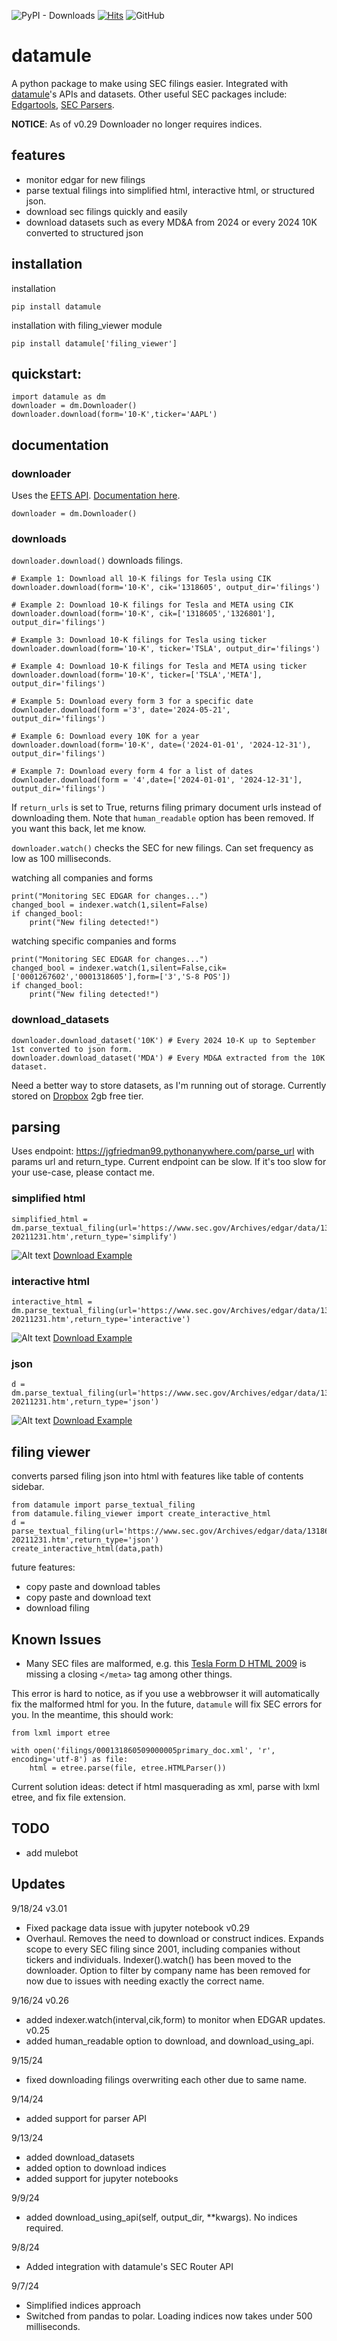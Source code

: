 ![PyPI - Downloads](https://img.shields.io/pypi/dm/datamule)
[![Hits](https://hits.seeyoufarm.com/api/count/incr/badge.svg?url=https%3A%2F%2Fgithub.com%2Fjohn-friedman%2Fdatamule-python&count_bg=%2379C83D&title_bg=%23555555&icon=&icon_color=%23E7E7E7&title=hits&edge_flat=false)](https://hits.seeyoufarm.com)
![GitHub](https://img.shields.io/github/stars/john-friedman/datamule-python)

# datamule
A python package to make using SEC filings easier. Integrated with [datamule](https://datamule.xyz/)'s APIs and datasets. Other useful SEC packages include:
[Edgartools](https://github.com/dgunning/edgartools), [SEC Parsers](https://github.com/john-friedman/SEC-Parsers).

<b>NOTICE</b>: As of v0.29 Downloader no longer requires indices.

## features
* monitor edgar for new filings
* parse textual filings into simplified html, interactive html, or structured json.
* download sec filings quickly and easily
* download datasets such as every MD&A from 2024 or every 2024 10K converted to structured json

## installation

installation
```
pip install datamule
```

installation with filing_viewer module
```
pip install datamule['filing_viewer']
```

## quickstart:
```
import datamule as dm
downloader = dm.Downloader()
downloader.download(form='10-K',ticker='AAPL')
```

## documentation

### downloader
Uses the [EFTS API](https://efts.sec.gov/LATEST/search-index?&ciks=0001080306&forms=10-K&startdt=2001-01-01&enddt=2024-09-17). [Documentation here](https://github.com/john-friedman/datamule-python/blob/main/endpoints/efts.md).

```
downloader = dm.Downloader()
```

### downloads 

`downloader.download()` downloads filings.

```
# Example 1: Download all 10-K filings for Tesla using CIK
downloader.download(form='10-K', cik='1318605', output_dir='filings')

# Example 2: Download 10-K filings for Tesla and META using CIK
downloader.download(form='10-K', cik=['1318605','1326801'], output_dir='filings')

# Example 3: Download 10-K filings for Tesla using ticker
downloader.download(form='10-K', ticker='TSLA', output_dir='filings')

# Example 4: Download 10-K filings for Tesla and META using ticker
downloader.download(form='10-K', ticker=['TSLA','META'], output_dir='filings')

# Example 5: Download every form 3 for a specific date
downloader.download(form ='3', date='2024-05-21', output_dir='filings')

# Example 6: Download every 10K for a year
downloader.download(form='10-K', date=('2024-01-01', '2024-12-31'), output_dir='filings')

# Example 7: Download every form 4 for a list of dates
downloader.download(form = '4',date=['2024-01-01', '2024-12-31'], output_dir='filings')
```

If `return_urls` is set to True, returns filing primary document urls instead of downloading them. Note that `human_readable` option has been removed. If you want this back, let me know.

`downloader.watch()` checks the SEC for new filings. Can set frequency as low as 100 milliseconds.

watching all companies and forms
```
print("Monitoring SEC EDGAR for changes...")
changed_bool = indexer.watch(1,silent=False)
if changed_bool:
    print("New filing detected!")
```

watching specific companies and forms
```
print("Monitoring SEC EDGAR for changes...")
changed_bool = indexer.watch(1,silent=False,cik=['0001267602','0001318605'],form=['3','S-8 POS'])
if changed_bool:
    print("New filing detected!")
```

### download_datasets
```
downloader.download_dataset('10K') # Every 2024 10-K up to September 1st converted to json form. 
downloader.download_dataset('MDA') # Every MD&A extracted from the 10K dataset.
```

Need a better way to store datasets, as I'm running out of storage. Currently stored on [Dropbox](https://www.dropbox.com/scl/fo/byxiish8jmdtj4zitxfjn/AAaiwwuyaYp_zRfFyqfBUS8?rlkey=sx7g5uxrz4dn35c593584ztds&st=yohhlwfx&dl=0) 2gb free tier.


## parsing
Uses endpoint: https://jgfriedman99.pythonanywhere.com/parse_url with params url and return_type. Current endpoint can be slow. If it's too slow for your use-case, please contact me.

### simplified html
```
simplified_html = dm.parse_textual_filing(url='https://www.sec.gov/Archives/edgar/data/1318605/000095017022000796/tsla-20211231.htm',return_type='simplify')
```
![Alt text](https://raw.githubusercontent.com/john-friedman/datamule-python/main/static/simplify.png "Optional title")
[Download Example](https://github.com/john-friedman/datamule-python/blob/main/static/appl_simplify.htm)


### interactive html
```
interactive_html = dm.parse_textual_filing(url='https://www.sec.gov/Archives/edgar/data/1318605/000095017022000796/tsla-20211231.htm',return_type='interactive')
```


![Alt text](https://raw.githubusercontent.com/john-friedman/datamule-python/main/static/interactive.png "Optional title")
[Download Example](https://github.com/john-friedman/datamule-python/blob/main/static/appl_interactive.htm)

### json
```
d = dm.parse_textual_filing(url='https://www.sec.gov/Archives/edgar/data/1318605/000095017022000796/tsla-20211231.htm',return_type='json')
```

![Alt text](https://raw.githubusercontent.com/john-friedman/datamule-python/main/static/json.png "Optional title")
[Download Example](https://github.com/john-friedman/datamule-python/blob/main/static/appl_json.json)

## filing viewer
converts parsed filing json into html with features like table of contents sidebar. 

```
from datamule import parse_textual_filing
from datamule.filing_viewer import create_interactive_html
d = parse_textual_filing(url='https://www.sec.gov/Archives/edgar/data/1318605/000095017022000796/tsla-20211231.htm',return_type='json')
create_interactive_html(data,path)
```

future features:
* copy paste and download tables
* copy paste and download text
* download filing


## Known Issues
* Many SEC files are malformed, e.g. this [Tesla Form D HTML 2009](https://www.sec.gov/Archives/edgar/data/1318605/000131860509000004/xslFormDX01/primary_doc.xml) is missing a closing `</meta>` tag among other things.

This error is hard to notice, as if you use a webbrowser it will automatically fix the malformed html for you. In the future, `datamule` will fix SEC errors for you. In the meantime, this should work:
```
from lxml import etree

with open('filings/000131860509000005primary_doc.xml', 'r', encoding='utf-8') as file:
    html = etree.parse(file, etree.HTMLParser())
```

Current solution ideas: detect if html masquerading as xml, parse with lxml etree, and fix file extension.

## TODO
* add mulebot

## Updates
9/18/24
v3.01
* Fixed package data issue with jupyter notebook
v0.29
* Overhaul. Removes the need to download or construct indices. Expands scope to every SEC filing since 2001, including companies without tickers and individuals. Indexer().watch() has been moved to the downloader. Option to filter by company name has been removed for now due to issues with needing exactly the correct name.

9/16/24
v0.26
* added indexer.watch(interval,cik,form) to monitor when EDGAR updates.
v0.25
* added human_readable option to download, and download_using_api.

9/15/24
* fixed downloading filings overwriting each other due to same name.

9/14/24
* added support for parser API

9/13/24
* added download_datasets
* added option to download indices
* added support for jupyter notebooks

9/9/24
* added download_using_api(self, output_dir, **kwargs). No indices required.

9/8/24
* Added integration with datamule's SEC Router API

9/7/24
* Simplified indices approach
* Switched from pandas to polar. Loading indices now takes under 500 milliseconds.
